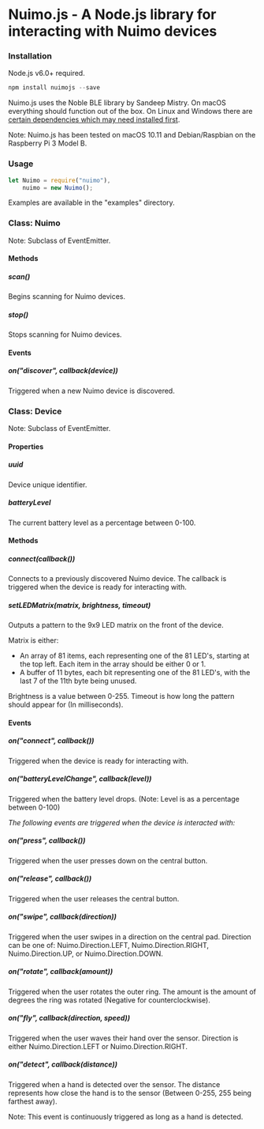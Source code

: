 # Nuimo.js - A Node.js library for interacting with Nuimo devices

### Installation

Node.js v6.0+ required.

```javascript
npm install nuimojs --save
```

Nuimo.js uses the Noble BLE library by Sandeep Mistry. On macOS everything should function out of the box. On Linux and Windows there are [certain dependencies which may need installed first](https://github.com/sandeepmistry/noble#prerequisites).

Note: Nuimo.js has been tested on macOS 10.11 and Debian/Raspbian on the Raspberry Pi 3 Model B.

### Usage

```javascript
let Nuimo = require("nuimo"),
    nuimo = new Nuimo();
```

Examples are available in the "examples" directory.

### Class: Nuimo

Note: Subclass of EventEmitter.

#### Methods

##### scan()

Begins scanning for Nuimo devices.

##### stop()

Stops scanning for Nuimo devices.

#### Events

##### on("discover", callback(device))

Triggered when a new Nuimo device is discovered.

### Class: Device

Note: Subclass of EventEmitter.

#### Properties

##### uuid

Device unique identifier.

##### batteryLevel

The current battery level as a percentage between 0-100.

#### Methods

##### connect(callback())

Connects to a previously discovered Nuimo device. The callback is triggered when the device is ready for interacting with.

##### setLEDMatrix(matrix, brightness, timeout)

Outputs a pattern to the 9x9 LED matrix on the front of the device.

Matrix is either:
- An array of 81 items, each representing one of the 81 LED's, starting at the top left. Each item in the array should be either 0 or 1.
- A buffer of 11 bytes, each bit representing one of the 81 LED's, with the last 7 of the 11th byte being unused.

Brightness is a value between 0-255. Timeout is how long the pattern should appear for (In milliseconds).

#### Events

##### on("connect", callback())

Triggered when the device is ready for interacting with.

##### on("batteryLevelChange", callback(level))

Triggered when the battery level drops. (Note: Level is as a percentage between 0-100)

*The following events are triggered when the device is interacted with:*

##### on("press", callback())

Triggered when the user presses down on the central button.

##### on("release", callback())

Triggered when the user releases the central button.

##### on("swipe", callback(direction))

Triggered when the user swipes in a direction on the central pad. Direction can be one of: Nuimo.Direction.LEFT, Nuimo.Direction.RIGHT, Nuimo.Direction.UP, or Nuimo.Direction.DOWN.

##### on("rotate", callback(amount))

Triggered when the user rotates the outer ring. The amount is the amount of degrees the ring was rotated (Negative for counterclockwise).

##### on("fly", callback(direction, speed))

Triggered when the user waves their hand over the sensor. Direction is either Nuimo.Direction.LEFT or Nuimo.Direction.RIGHT.

##### on("detect", callback(distance))

Triggered when a hand is detected over the sensor. The distance represents how close the hand is to the sensor (Between 0-255, 255 being farthest away).

Note: This event is continuously triggered as long as a hand is detected.